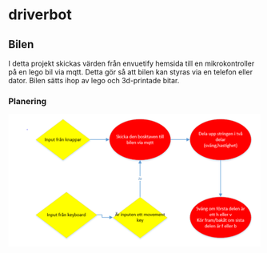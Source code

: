 # driverbot



## Bilen

I detta projekt skickas värden från envuetify hemsida till en mikrokontroller på en lego bil via mqtt. Detta gör så att bilen kan styras via en telefon eller dator. Bilen sätts ihop av lego och 3d-printade bitar.

### Planering

![alt text](https://github.com/abbindustrigymnasium/driverbot-abbjondam/blob/master/Projekt/Bilder/Capture.PNG?raw=true)
